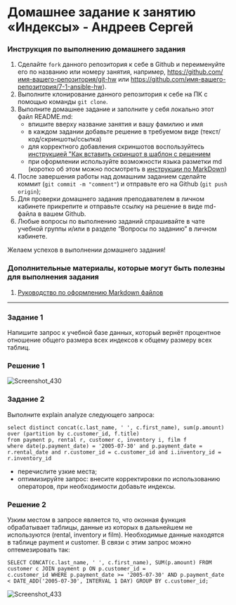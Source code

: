 # Домашнее задание к занятию «Индексы» - Андреев Сергей


### Инструкция по выполнению домашнего задания

   1. Сделайте `fork` данного репозитория к себе в Github и переименуйте его по названию или номеру занятия, например, https://github.com/имя-вашего-репозитория/git-hw или  https://github.com/имя-вашего-репозитория/7-1-ansible-hw).
   2. Выполните клонирование данного репозитория к себе на ПК с помощью команды `git clone`.
   3. Выполните домашнее задание и заполните у себя локально этот файл README.md:
      - впишите вверху название занятия и вашу фамилию и имя
      - в каждом задании добавьте решение в требуемом виде (текст/код/скриншоты/ссылка)
      - для корректного добавления скриншотов воспользуйтесь [инструкцией "Как вставить скриншот в шаблон с решением](https://github.com/netology-code/sys-pattern-homework/blob/main/screen-instruction.md)
      - при оформлении используйте возможности языка разметки md (коротко об этом можно посмотреть в [инструкции  по MarkDown](https://github.com/netology-code/sys-pattern-homework/blob/main/md-instruction.md))
   4. После завершения работы над домашним заданием сделайте коммит (`git commit -m "comment"`) и отправьте его на Github (`git push origin`);
   5. Для проверки домашнего задания преподавателем в личном кабинете прикрепите и отправьте ссылку на решение в виде md-файла в вашем Github.
   6. Любые вопросы по выполнению заданий спрашивайте в чате учебной группы и/или в разделе “Вопросы по заданию” в личном кабинете.
   
Желаем успехов в выполнении домашнего задания!
   
### Дополнительные материалы, которые могут быть полезны для выполнения задания

1. [Руководство по оформлению Markdown файлов](https://gist.github.com/Jekins/2bf2d0638163f1294637#Code)

---

### Задание 1

Напишите запрос к учебной базе данных, который вернёт процентное отношение общего размера всех индексов к общему размеру всех таблиц.  

### Решение 1

![Screenshot_430](https://github.com/SergeiViktorovich/gitlab-hw/assets/143599204/cce36627-4a5c-46e0-a11b-6dc50e99b703)  

### Задание 2

Выполните explain analyze следующего запроса:  
```
select distinct concat(c.last_name, ' ', c.first_name), sum(p.amount) over (partition by c.customer_id, f.title)
from payment p, rental r, customer c, inventory i, film f
where date(p.payment_date) = '2005-07-30' and p.payment_date = r.rental_date and r.customer_id = c.customer_id and i.inventory_id = r.inventory_id
```
* перечислите узкие места;  
* оптимизируйте запрос: внесите корректировки по использованию операторов, при необходимости добавьте индексы.  
 
### Решение 2

Узким местом в запросе является то, что оконная функция обрабатывает таблицы, данные из которых в дальнейшем не используются (rental, inventory и film). Необходимые данные находятся в таблице payment и customer. В связи с этим запрос можно оптемезировать так:
  
```
SELECT CONCAT(c.last_name, ' ', c.first_name), SUM(p.amount) FROM customer c JOIN payment p ON p.customer_id =
c.customer_id WHERE p.payment_date >= '2005-07-30' AND p.payment_date < DATE_ADD('2005-07-30', INTERVAL 1 DAY) GROUP BY c.customer_id;
```
![Screenshot_433](https://github.com/SergeiViktorovich/gitlab-hw/assets/143599204/7cb1f462-fbf5-48f9-a8e4-8e7e7cb510a7)  
